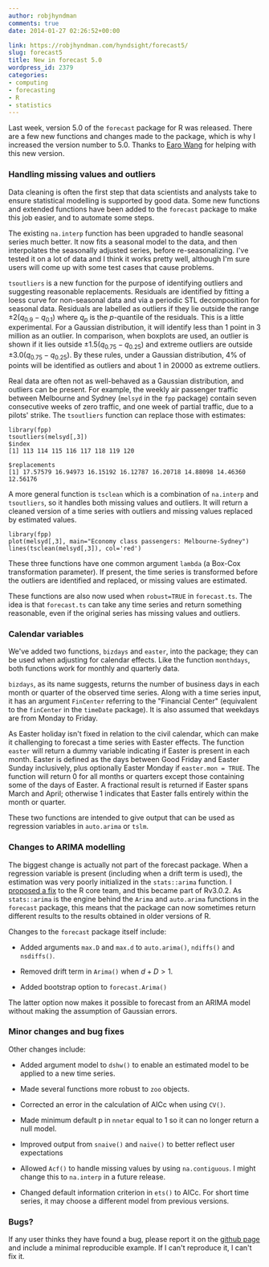 ```yaml
---
author: robjhyndman
comments: true
date: 2014-01-27 02:26:52+00:00

link: https://robjhyndman.com/hyndsight/forecast5/
slug: forecast5
title: New in forecast 5.0
wordpress_id: 2379
categories:
- computing
- forecasting
- R
- statistics
---
```


Last week, version 5.0 of the `forecast` package for R was released. There are a few new functions and changes made to the package, which is why I increased the version number to 5.0. Thanks to [Earo Wang](http://earo.me) for helping with this new version.

<!-- more -->



### Handling missing values and outliers



Data cleaning is often the first step that data scientists and analysts take to ensure statistical modelling is supported by good data. Some new functions and extended functions have been added to the `forecast` package to make this job easier, and to automate some steps.

The existing `na.interp` function has been upgraded to handle seasonal series much better. It now fits a seasonal model to the data, and then interpolates the seasonally adjusted series, before re-seasonalizing. I've tested it on a lot of data and I think it works pretty well, although I'm sure users will come up with some test cases that cause problems.

`tsoutliers` is a new function for the purpose of identifying outliers and suggesting reasonable replacements. Residuals are identified by fitting a loess curve for non-seasonal data and via a periodic STL decomposition for seasonal data. Residuals are labelled as outliers if they lie outside the range $\pm 2(q_{0.9}-q_{0.1})$ where $q_p$ is the $p$-quantile of the residuals. This is a little experimental. For a Gaussian distribution, it will identify less than 1 point in 3 million as an outlier. In comparison, when boxplots are used, an outlier is shown if it lies outside $\pm 1.5(q_{0.75}-q_{0.25})$ and extreme outliers are outside $\pm 3.0(q_{0.75}-q_{0.25})$. By these rules, under a Gaussian distribution, 4% of points will be identified as outliers and about 1 in 20000 as extreme outliers.

Real data are often not as well-behaved as a Gaussian distribution, and outliers can be present. For example, the weekly air passenger traffic between Melbourne and Sydney (`melsyd` in the `fpp` package) contain seven consecutive weeks of zero traffic, and one week of partial traffic, due to a pilots' strike. The `tsoutliers` function can replace those with estimates:


    
    library(fpp)
    tsoutliers(melsyd[,3])
    $index
    [1] 113 114 115 116 117 118 119 120
    
    $replacements
    [1] 17.57579 16.94973 16.15192 16.12787 16.20718 14.88098 14.46360 12.56176



A more general function is `tsclean` which is a combination of `na.interp` and `tsoutliers`, so it handles both missing values and outliers. It will return a cleaned version of a time series with outliers and missing values replaced by estimated values.


    
    library(fpp)
    plot(melsyd[,3], main="Economy class passengers: Melbourne-Sydney")
    lines(tsclean(melsyd[,3]), col='red')



These three functions have one common argument `lambda` (a Box-Cox transformation parameter). If present, the time series is transformed before the outliers are identified and replaced, or missing values are estimated.

These functions are also now used when `robust=TRUE` in `forecast.ts`. The idea is that `forecast.ts` can take any time series and return something reasonable, even if the original series has missing values and outliers.



### Calendar variables



We've added two functions, `bizdays` and `easter`, into the package; they can be used when adjusting for calendar effects. Like the function `monthdays`, both functions work for monthly and quarterly data.

`bizdays`, as its name suggests, returns the number of business days in each month or quarter of the observed time series. Along with a time series input, it has an argument `FinCenter` referring to the "Financial Center" (equivalent to the `finCenter` in the `timeDate` package). It is also assumed that weekdays are from Monday to Friday.

As Easter holiday isn't fixed in relation to the civil calendar, which can make it challenging to forecast a time series with Easter effects. The function `easter` will return a dummy variable indicating if Easter is present in each month. Easter is defined as the days between Good Friday and Easter Sunday inclusively, plus optionally Easter Monday if `easter.mon = TRUE`. The function will return 0 for all months or quarters except those containing some of the days of Easter. A fractional result is returned if Easter spans March and April; otherwise 1 indicates that Easter falls entirely within the month or quarter.

These two functions are intended to give output that can be used as regression variables in `auto.arima` or `tslm`.



### Changes to ARIMA modelling



The biggest change is actually not part of the forecast package. When a regression variable is present (including when a drift term is used), the estimation was very poorly initialized in the `stats::arima` function. I [proposed a fix](https://bugs.r-project.org/bugzilla3/show_bug.cgi?id=15396) to the R core team, and this became part of Rv3.0.2. As `stats::arima` is the engine behind the `Arima` and `auto.arima` functions in the `forecast` package, this means that the package can now sometimes return different results to the results obtained in older versions of R.

Changes to the `forecast` package itself include:




  
  * Added arguments `max.D` and `max.d` to `auto.arima()`, `ndiffs()` and `nsdiffs()`.

  
  * Removed drift term in `Arima()` when $d+D>1$.

  
  * Added bootstrap option to `forecast.Arima()`



The latter option now makes it possible to forecast from an ARIMA model without making the assumption of Gaussian errors.



### Minor changes and bug fixes



Other changes include:




  
  * Added argument model to `dshw()` to enable an estimated model to be applied to a new time series.

  
  * Made several functions more robust to `zoo` objects.

  
  * Corrected an error in the calculation of AICc when using `CV()`.

  
  * Made minimum default p in `nnetar` equal to 1 so it can no longer return a null model.

  
  * Improved output from `snaive()` and `naive()` to better reflect user expectations

  
  * Allowed `Acf()` to handle missing values by using `na.contiguous`. I might change this to `na.interp` in a future release.

  
  * Changed default information criterion in `ets()` to AICc. For short time series, it may choose a different model from previous versions.





### Bugs?



If any user thinks they have found a bug, please report it on the [github page](http://github.com/robjhyndman/forecast/issues?labels=bug&state=open) and include a minimal reproducible example. If I can't reproduce it, I can't fix it.
